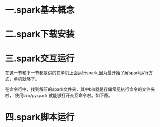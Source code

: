 # 一.spark基本概念

# 二.spark下载安装

# 三.spark交互运行
在这一节和下一节都是讲的在单机上面运行spark,因为最开始了解spark运行方式，单机就够了。

在命令行中，找到解压的spark文件夹，其中bin就是存储常见执行命令的文件夹啦，
使用`bin/pyspark` 就能够打开交互命令啦。如下图。


# 四.spark脚本运行



